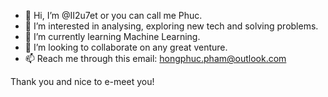 - 👋 Hi, I’m @II2u7et or you can call me Phuc.
- 👀 I’m interested in analysing, exploring new tech and solving problems.
- 🌱 I’m currently learning Machine Learning.
- 💞️ I’m looking to collaborate on any great venture.
- 📫 Reach me through this email: hongphuc.pham@outlook.com

Thank you and nice to e-meet you!
